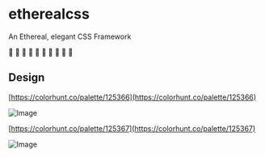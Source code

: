 # etherealcss
An Ethereal, elegant CSS Framework

🚧 🚧 🚧 🚧 🚧 🚧 🚧 🚧 🚧 🚧

## Design

[https://colorhunt.co/palette/125366](https://colorhunt.co/palette/125366)

![Image](https://i.imgur.com/Vi1vl41.png)

[https://colorhunt.co/palette/125367](https://colorhunt.co/palette/125367)

![Image](https://i.imgur.com/zZNKWAD.png)

